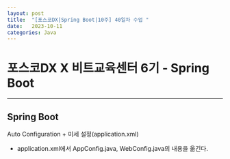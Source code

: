 ```yaml
---
layout: post
title:  "[포스코DX|Spring Boot|10주] 40일차 수업 "
date:   2023-10-11
categories: Java
---
```


# 포스코DX X 비트교육센터 6기 - Spring Boot

---

## Spring Boot

Auto Configuration + 미세 설정(application.xml)

- application.xml에서 AppConfig.java, WebConfig.java의 내용을 옮긴다.
